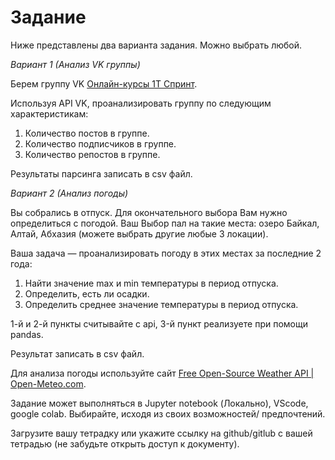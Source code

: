 # Задание

Ниже представлены два варианта задания. Можно выбрать любой.

_Вариант 1 (Анализ VK группы)_

Берем группу VK [Онлайн-курсы 1Т Спринт](https://vk.com/1tsprint).

Используя API VK, проанализировать группу по следующим характеристикам:

1. Количество постов в группе.
2. Количество подписчиков в группе.
3. Количество репостов в группе.

Результаты парсинга записать в csv файл.

_Вариант 2 (Анализ погоды)_

Вы собрались в отпуск. Для окончательного выбора Вам нужно определиться с погодой. Ваш Выбор пал на такие места: озеро Байкал, Алтай, Абхазия (можете выбрать другие любые 3 локации).

Ваша задача — проанализировать погоду в этих местах за последние 2 года:

1. Найти значение max и min температуры в период отпуска.
2. Определить, есть ли осадки.
3. Определить среднее значение температуры в период отпуска.

1-й и 2-й пункты считывайте с api, 3-й пункт реализуете при помощи pandas.

Результат записать в csv файл.

Для анализа погоды используйте сайт [Free Open-Source Weather API | Open-Meteo.com](https://open-meteo.com/).

Задание может выполняться в Jupyter notebook (Локально), VScode, google colab. Выбирайте, исходя из своих возможностей/ предпочтений.

Загрузите вашу тетрадку или укажите ссылку на github/gitlub с вашей тетрадью (не забудьте открыть доступ к документу).

